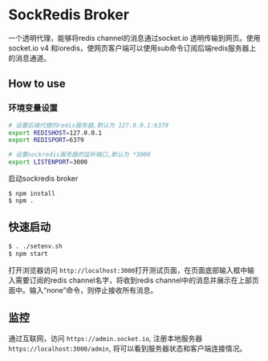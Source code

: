 
# SockRedis Broker

一个透明代理，能够将redis channel的消息通过socket.io 透明传输到网页。使用socket.io v4 和ioredis，使网页客户端可以使用sub命令订阅后端redis服务器上的消息通道。

## How to use

### 环境变量设置

``` sh
# 设置后端代理的redis服务器,默认为 127.0.0.1:6379
export REDISHOST=127.0.0.1
export REDISPORT=6379

# 设置sockredis服务器的监听端口,默认为 *3000
export LISTENPORT=3000

```

启动sockredis broker

```
$ npm install
$ npm .
```

## 快速启动

```sh
$ . ./setenv.sh
$ npm start
```

打开浏览器访问 `http://localhost:3000`打开测试页面，在页面底部输入框中输入需要订阅的redis channel名字，将收到redis channel中的消息并展示在上部页面中。输入“none”命令，则停止接收所有消息。

## 监控

通过互联网，访问 `https://admin.socket.io`, 注册本地服务器 `https://localhost:3000/admin`, 将可以看到服务器状态和客户端连接情况。
